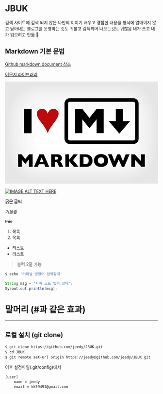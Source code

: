 # JBUK

검색 사이트에 검색 되지 않은 나만의 이야기
배우고 경험한 내용을 형식에 얽매이지 않고 담아내는
블로그를 운영하는 것도 귀찮고 검색되어 나오는것도 귀찮음
내가 쓰고 내가 읽으려고 만듦 :dromedary_camel:

## Markdown 기본 문법

[Github markdown document 참조](https://guides.github.com/features/mastering-markdown/)

[이모지 라이브러리](https://www.webpagefx.com/tools/emoji-cheat-sheet/)

![이미지](./images/markdown-syntax-language.png)

[![IMAGE ALT TEXT HERE](http://img.youtube.com/vi/3Wf29RiKp70/0.jpg)](http://www.youtube.com/watch?v=3Wf29RiKp70)


**굵은 글씨**

*기울림*

~~this~~

1. 목록
1. 목록

- 리스트
- 리스트

> 블럭
2줄 가능

```bash
$ echo '터미널 명령어 입력할때'
```

```java
String msg = "자바 코드 입력 할때";
Sysout.out.println(msg);
```

말머리 (#과 같은 효과)
======

----

## 로컬 설치 (git clone)
```bash
$ git clone https://github.com/jeedy/JBUK.git
$ cd JBUK
$ git remote set-url origin https://jeedy@github.com/jeedy/JBUK.git
```
이후 설정파일(.git/config)에서 
```
[user]
	name = jeedy
	email = kk59491@gmail.com
```